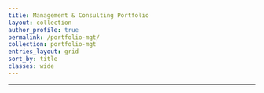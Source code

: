 ```yaml
---
title: Management & Consulting Portfolio
layout: collection
author_profile: true
permalink: /portfolio-mgt/
collection: portfolio-mgt
entries_layout: grid
sort_by: title
classes: wide
---
```


--------------------
<br>